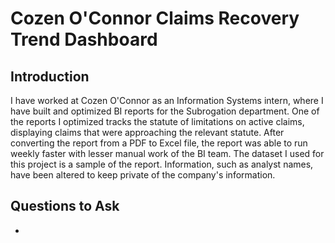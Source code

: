 # Cozen O'Connor Claims Recovery Trend Dashboard

## Introduction
I have worked at Cozen O'Connor as an Information Systems intern, where I have built and optimized BI reports for the Subrogation department. One of the reports I optimized tracks the statute of limitations on active claims, displaying claims that were approaching the relevant statute. After converting the report from a PDF to Excel file, the report was able to run weekly faster with lesser manual work of the BI team. The dataset I used for this project is a sample of the report. Information, such as analyst names, have been altered to keep private of the company's information.

## Questions to Ask
- 

